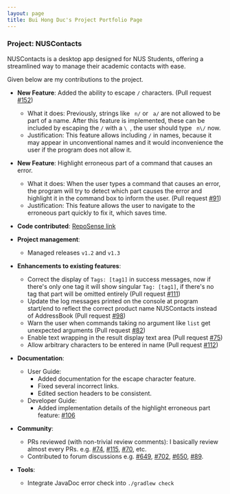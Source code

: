 ```yaml
---
layout: page
title: Bui Hong Duc's Project Portfolio Page
---
```


### Project: NUSContacts


NUSContacts is a desktop app designed for NUS Students, offering a streamlined way to manage their academic contacts with ease.

Given below are my contributions to the project.

* **New Feature**: Added the ability to escape `/` characters. (Pull request
  [#152](https://github.com/AY2324S2-CS2103T-T11-2/tp/pull/152))
  * What it does: Previously, strings like `` n/`` or `` a/`` are not allowed to be part of a name. After this feature is
    implemented, these can be included by escaping the `/` with a ``\ ``, the user should type `` n\/`` now.
  * Justification: This feature allows including `/` in names, because it may appear in unconventional names and it
    would inconvenience the user if the program does not allow it.

* **New Feature**: Highlight erroneous part of a command that causes an error.
  * What it does: When the user types a command that causes an error, the program will try to detect which part causes
  the error and highlight it in the command box to inform the user. (Pull request
  [#91](https://github.com/AY2324S2-CS2103T-T11-2/tp/pull/91))
  * Justification: This feature allows the user to navigate to the erroneous part quickly to fix it, which saves time.

* **Code contributed**: [RepoSense link](https://nus-cs2103-ay2324s2.github.io/tp-dashboard/?search=e0735389&breakdown=true)

* **Project management**:
  * Managed releases `v1.2` and `v1.3`

* **Enhancements to existing features**:
  * Correct the display of `Tags: [tag1]` in success messages, now if there's only one tag it will show singular `Tag: [tag1]`, if there's no tag that part will be omitted entirely (Pull request [#111](https://github.com/AY2324S2-CS2103T-T11-2/tp/pull/111))
  * Update the log messages printed on the console at program start/end to reflect the correct product name NUSContacts
    instead of AddressBook (Pull request [#98](https://github.com/AY2324S2-CS2103T-T11-2/tp/pull/98))
  * Warn the user when commands taking no argument like `list` get unexpected arguments (Pull request
    [#82](https://github.com/AY2324S2-CS2103T-T11-2/tp/pull/82))
  * Enable text wrapping in the result display text area (Pull request
    [#75](https://github.com/AY2324S2-CS2103T-T11-2/tp/pull/75))
  * Allow arbitrary characters to be entered in name (Pull request [#112](https://github.com/AY2324S2-CS2103T-T11-2/tp/pull/112))

* **Documentation**:
  * User Guide:
    * Added documentation for the escape character feature.
    * Fixed several incorrect links.
    * Edited section headers to be consistent.
  * Developer Guide:
    * Added implementation details of the highlight erroneous part feature:
      [#106](https://github.com/AY2324S2-CS2103T-T11-2/tp/pull/106)

* **Community**:
  * PRs reviewed (with non-trivial review comments): I basically review almost every PRs. e.g.
    [#74](https://github.com/AY2324S2-CS2103T-T11-2/tp/pull/74),
    [#115](https://github.com/AY2324S2-CS2103T-T11-2/tp/pull/115),
    [#70](https://github.com/AY2324S2-CS2103T-T11-2/tp/pull/70), etc.
  * Contributed to forum discussions e.g.
    [#649](https://github.com/nus-cs2103-AY2324S2/forum/issues/649),
    [#702](https://github.com/nus-cs2103-AY2324S2/forum/issues/702),
    [#650](https://github.com/nus-cs2103-AY2324S2/forum/issues/650),
    [#89](https://github.com/nus-cs2103-AY2324S2/forum/issues/89).

* **Tools**:
  * Integrate JavaDoc error check into `./gradlew check`

